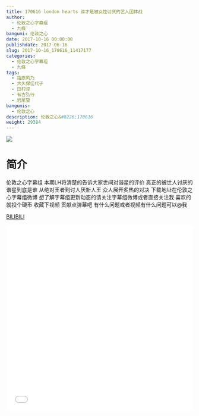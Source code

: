 ```yaml
---
title: 170616 london hearts 谁才是被女性讨厌的艺人团体战
author: 
  - 伦敦之心字幕组
  - 九條
bangumi: 伦敦之心
date: 2017-10-16 00:00:00
publishdate: 2017-06-16
slug: 2017-10-16_170616_11417177
categories: 
  - 伦敦之心字幕组
  - 九條
tags: 
  - 指原莉乃
  - 大久保佳代子
  - 田村淳
  - 有吉弘行
  - 岩尾望
bangumis: 
  - 伦敦之心
description: 伦敦之心&#8226;170616
weight: 29384
---
```


![](https://i.imgur.com/CL3zAvW.jpg)

# 简介  
伦敦之心字幕组
本期LH将清楚的告诉大家世间对谐星的评价 真正的被世人讨厌的谐星到底是谁 从绝对王者到讨人厌新人王 众人展开炙热的对决 下载地址在伦敦之心字幕组微博 想了解字幕组更新动态的请关注字幕组微博或者直接关注我 喜欢的就投个硬币 收藏下视频 贡献点弹幕吧 有什么问题或者视频有什么问题可以@我

  [BILIBILI](https://www.bilibili.com/video/av11417177/)


  <iframe src="//www.bilibili.com/html/html5player.html?cid=18876322&aid=11417177" width="100%" height="500" frameborder="0" allowfullscreen="allowfullscreen"></iframe>
